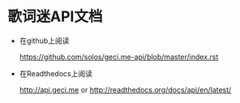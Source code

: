 歌词迷API文档
======================

- 在github上阅读
    
    https://github.com/solos/geci.me-api/blob/master/index.rst

- 在Readthedocs上阅读 

    http://api.geci.me or http://readthedocs.org/docs/api/en/latest/
